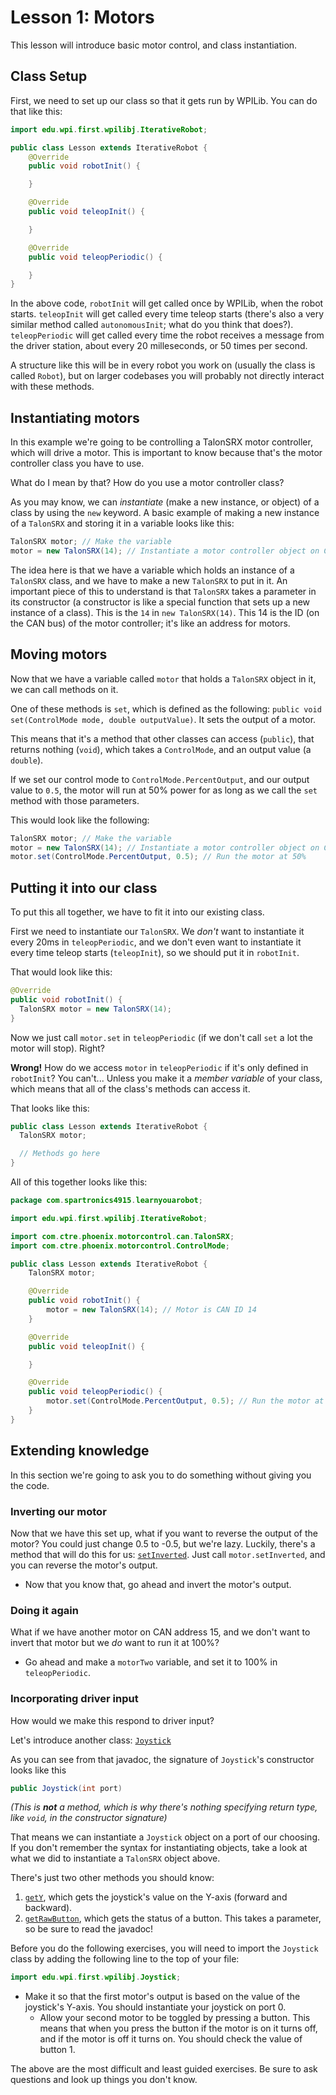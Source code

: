 # Lesson 1: Motors
This lesson will introduce basic motor control, and class instantiation.

## Class Setup
First, we need to set up our class so that it gets run by WPILib.
You can do that like this:

```java
import edu.wpi.first.wpilibj.IterativeRobot;

public class Lesson extends IterativeRobot {
    @Override
    public void robotInit() {

    }

	@Override
	public void teleopInit() {

    }

	@Override
	public void teleopPeriodic() {

    }
}

```

In the above code, `robotInit` will get called once by WPILib, when the robot starts. `teleopInit` will get called every time teleop starts (there's also a very similar method called `autonomousInit`; what do you think that does?). `teleopPeriodic` will get called every time the robot receives a message from the driver station, about every 20 milleseconds, or 50 times per second.

A structure like this will be in every robot you work on (usually the class is
called `Robot`), but on larger codebases you will probably not directly interact
with these methods.

## Instantiating motors
In this example we're going to be controlling a TalonSRX motor controller,
which will drive a motor.
This is important to know because that's the motor controller class you have to use.

What do I mean by that? How do you use a motor controller class?

As you may know, we can *instantiate* (make a new instance, or object) of
a class by using the `new` keyword. A basic example of making a new instance of
a `TalonSRX` and storing it in a variable looks like this:

```java
TalonSRX motor; // Make the variable
motor = new TalonSRX(14); // Instantiate a motor controller object on CAN ID 14
```

The idea here is that we have a variable which holds an instance of a `TalonSRX`
class, and we have to make a new `TalonSRX` to put in it. An important piece of
this to understand is that `TalonSRX` takes a parameter in its constructor (a
constructor is like a special function that sets up a new instance of a class).
This is the `14` in `new TalonSRX(14)`. This 14 is the ID (on the CAN bus)
of the motor controller; it's like an address for motors.

## Moving motors
Now that we have a variable called `motor` that holds a `TalonSRX` object in it,
we can call methods on it.

One of these methods is `set`, which is defined as the following:
`public void set(ControlMode mode, double outputValue)`.
It sets the output of a motor.

This means that it's a method that other classes can access (`public`), that
returns nothing (`void`), which takes a `ControlMode`, and an output value (a `double`).

If we set our control mode to `ControlMode.PercentOutput`, and our output value
to `0.5`, the motor will run at 50% power for as long as we call the
`set` method with those parameters.

This would look like the following:

```java
TalonSRX motor; // Make the variable
motor = new TalonSRX(14); // Instantiate a motor controller object on CAN ID 14
motor.set(ControlMode.PercentOutput, 0.5); // Run the motor at 50%
```

## Putting it into our class
To put this all together, we have to fit it into our existing class.

First we need to instantiate our `TalonSRX`. We *don't* want to instantiate it every 20ms in `teleopPeriodic`, and we don't even want to instantiate it every time teleop starts (`teleopInit`), so we should put it in `robotInit`.

That would look like this:

```java
@Override
public void robotInit() {
  TalonSRX motor = new TalonSRX(14);
}
```

Now we just call `motor.set` in `teleopPeriodic` (if we don't call `set` a lot the motor will stop). Right?

**Wrong!** How do we access `motor` in `teleopPeriodic` if it's only defined in `robotInit`? You can't... Unless you make it a *member variable* of your class, which means that all of the class's methods can access it.

That looks like this:

```java
public class Lesson extends IterativeRobot {
  TalonSRX motor;

  // Methods go here
}
```

All of this together looks like this:

```java
package com.spartronics4915.learnyouarobot;

import edu.wpi.first.wpilibj.IterativeRobot;

import com.ctre.phoenix.motorcontrol.can.TalonSRX;
import com.ctre.phoenix.motorcontrol.ControlMode;

public class Lesson extends IterativeRobot {
    TalonSRX motor;

	@Override
	public void robotInit() {
		motor = new TalonSRX(14); // Motor is CAN ID 14
	}

	@Override
	public void teleopInit() {

    }

	@Override
	public void teleopPeriodic() {
    	motor.set(ControlMode.PercentOutput, 0.5); // Run the motor at 50%
	}
}


```

## Extending knowledge
In this section we're going to ask you to do something without giving you the code.

### Inverting our motor
Now that we have this set up, what if you want to reverse the output of the motor? You could just change 0.5 to -0.5, but we're lazy. Luckily, there's a method that will do this for us: [`setInverted`](http://www.ctr-electronics.com/downloads/api/java/html/classcom_1_1ctre_1_1phoenix_1_1motorcontrol_1_1can_1_1_base_motor_controller.html#aaeccf1a74b1b17755417432fba24fb73). Just call `motor.setInverted`, and you can reverse the motor's output.

 - Now that you know that, go ahead and invert the motor's output.

### Doing it again
What if we have another motor on CAN address 15, and we don't want to
invert that motor but we *do* want to run it at 100%?

 - Go ahead and make a `motorTwo` variable, and set it to 100% in `teleopPeriodic`.

### Incorporating driver input
How would we make this respond to driver input?

Let's introduce another class: [`Joystick`](http://first.wpi.edu/FRC/roborio/release/docs/java/edu/wpi/first/wpilibj/Joystick.html)

As you can see from that javadoc, the signature of `Joystick`'s constructor looks like this

```java
public Joystick(int port)
```
_(This is **not** a method, which is why there's nothing specifying return type, like `void`, in the constructor signature)_

That means we can instantiate a `Joystick` object on a port of our choosing. If you don't remember the syntax for instantiating objects, take a look at what we did to instantiate a `TalonSRX` object above.

There's just two other methods you should know:
 1. [`getY`](http://first.wpi.edu/FRC/roborio/release/docs/java/edu/wpi/first/wpilibj/GenericHID.html#getY--), which gets the joystick's value on the Y-axis (forward and backward).
 2. [`getRawButton`](http://first.wpi.edu/FRC/roborio/release/docs/java/edu/wpi/first/wpilibj/GenericHID.html#getRawButton-int-), which gets the status of a button. This takes a parameter, so be sure to read the javadoc!

Before you do the following exercises, you will need to import the `Joystick` class by adding the following line to the top of your file:

```java
import edu.wpi.first.wpilibj.Joystick;
```

  - Make it so that the first motor's output is based on the value of the joystick's Y-axis. You should instantiate your joystick on port 0.
	- Allow your second motor to be toggled by pressing a button. This means that when you press the button if the motor is on it turns off, and if the motor is off it turns on. You should check the value of button 1.

The above are the most difficult and least guided exercises. Be sure to ask questions and look up things you don't know.
